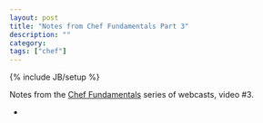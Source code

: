 ```yaml
---
layout: post
title: "Notes from Chef Fundamentals Part 3"
description: ""
category: 
tags: ["chef"]
---
```

{% include JB/setup %}

Notes from the [Chef Fundamentals](http://learn.getchef.com/fundamentals-series) series of webcasts, video #3.

* 